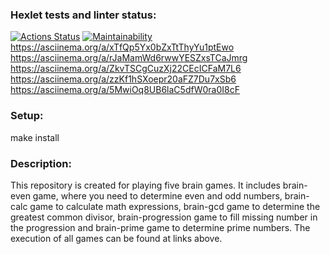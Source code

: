 ### Hexlet tests and linter status:
[![Actions Status](https://github.com/Rolex55/frontend-project-44/actions/workflows/hexlet-check.yml/badge.svg)](https://github.com/Rolex55/frontend-project-44/actions)
[![Maintainability](https://api.codeclimate.com/v1/badges/8f45745eab62abc5d7a7/maintainability)](https://codeclimate.com/github/Rolex55/frontend-project-44/maintainability)
https://asciinema.org/a/xTfQp5Yx0bZxTtThyYu1ptEwo
https://asciinema.org/a/rJaMamWd6rwwYESZxsTCaJmrg
https://asciinema.org/a/ZkvTSCgCuzXj22CEcICFaM7L6
https://asciinema.org/a/zzKf1hSXoepr20aFZ7Du7xSb6
https://asciinema.org/a/5MwiOq8UB6laC5dfW0ra0I8cF
### Setup:
make install
### Description:
This repository is created for playing five brain games. It includes brain-even game, where you need to determine even and odd numbers, brain-calc game to calculate math expressions, brain-gcd game to determine the greatest common divisor, brain-progression game to fill missing number in the progression and brain-prime game to determine prime numbers. The execution of all games can be found at links above.

